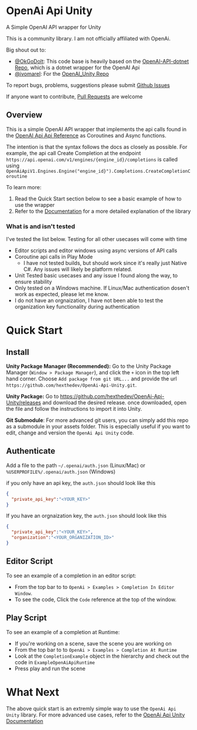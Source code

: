 # OpenAi Api Unity
A Simple OpenAI API wrapper for Unity 

This is a community library. I am not officially affiliated with OpenAi.

Big shout out to:
* [@OkGoDoIt](https://github.com/OkGoDoIt): This code base is heavily based on the [OpenAI-API-dotnet Repo](https://github.com/OkGoDoIt/OpenAI-API-dotnet), which is a dotnet wrapper for the OpenAI Api
* [@ivomarel](https://github.com/ivomarel): For the [OpenAI_Unity Repo](https://github.com/hexthedev/OpenAI_Unity)

To report bugs, problems, suggestions please submit [Github Issues](https://github.com/hexthedev/OpenAi-Api-Unity/issues)

If anyone want to contribute, [Pull Requests](https://github.com/hexthedev/OpenAi-Api-Unity/pulls) are welcome

## Overview
This is a simple OpenAI API wrapper that implements the api calls found in the [OpenAI Api Api Reference](https://beta.openai.com/docs/api-reference) as Coroutines and Async functions. 

The intention is that the syntax follows the docs as closely as possible. For example, the api call Create Completion at the endpoint `https://api.openai.com/v1/engines/{engine_id}/completions` is called using `OpenAiApiV1.Engines.Engine("engine_id}").Completions.CreateCompletionCoroutine`

To learn more:
1. Read the Quick Start section below to see a basic example of how to use the wrapper
2. Refer to the [Documentation](https://github.com/hexthedev/OpenAi-Api-Unity/tree/main/Documentation) for a more detailed explanation of the library

### What is and isn't tested
I've tested the list below. Testing for all other usecases will come with time
* Editor scripts and editor windows using async versions of API calls
* Coroutine api calls in Play Mode
  * I have not tested builds, but should work since it's really just Native C#. Any issues will likely be platform related. 
* Unit Tested basic usecases and any issue I found along the way, to ensure stability
* Only tested on a Windows machine. If Linux/Mac authentication dosen't work as expected, please let me know. 
* I do not have an orgnaization, I have not been able to test the organization key functionality during authentication

# Quick Start

## Install

**Unity Package Manager (Recommended):**
Go to the Unity Package Manager (`Window > Package Manager`), and click the `+` icon in the top left hand corner. Choose `Add package from git URL...` and provide the url `https://github.com/hexthedev/OpenAi-Api-Unity.git`.

**Unity Package:**
Go to https://github.com/hexthedev/OpenAi-Api-Unity/releases and download the desired release. once downloaded, open the file and follow the instructions to import it into Unity. 

**Git Submodule**:
For more advanced git users, you can simply add this repo as a submodule in your assets folder. This is especially useful if you want to edit, change and version the `OpenAi Api Unity` code.

## Authenticate
Add a file to the path `~/.openai/auth.json` (Linux/Mac) or `%USERPROFILE%/.openai/auth.json` (Windows)

if you only have an api key, the `auth.json` should look like this
```json
{
  "private_api_key":"<YOUR_KEY>"
}
```

If you have an orgnaization key, the `auth.json` should look like this
```json
{
  "private_api_key":"<YOUR_KEY>",
  "organization":"<YOUR_ORGANIZATION_ID>"
}
```

## Editor Script
To see an example of a completion in an editor script:
  * From the top bar to to `OpenAi > Examples > Completion In Editor Window`.
  * To see the code, Click the `Code` reference at the top of the window. 

## Play Script
To see an example of a completion at Runtime:
  * If you're working on a scene, save the scene you are working on
  * From the top bar to to `OpenAi > Examples > Completion At Runtime`
  * Look at the `CompletionExample` object in the hierarchy and check out the code in `ExampleOpenAiApiRuntime`
  * Press play and run the scene

# What Next
The above quick start is an extremly simple way to use the `OpenAi Api Unity` library. For more advanced use cases, refer to the [OpenAi Api Unity Documentation](https://github.com/hexthedev/OpenAi-Api-Unity/tree/main/Documentation)